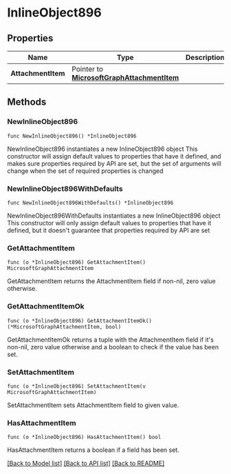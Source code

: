 # InlineObject896

## Properties

Name | Type | Description | Notes
------------ | ------------- | ------------- | -------------
**AttachmentItem** | Pointer to [**MicrosoftGraphAttachmentItem**](MicrosoftGraphAttachmentItem.md) |  | [optional] 

## Methods

### NewInlineObject896

`func NewInlineObject896() *InlineObject896`

NewInlineObject896 instantiates a new InlineObject896 object
This constructor will assign default values to properties that have it defined,
and makes sure properties required by API are set, but the set of arguments
will change when the set of required properties is changed

### NewInlineObject896WithDefaults

`func NewInlineObject896WithDefaults() *InlineObject896`

NewInlineObject896WithDefaults instantiates a new InlineObject896 object
This constructor will only assign default values to properties that have it defined,
but it doesn't guarantee that properties required by API are set

### GetAttachmentItem

`func (o *InlineObject896) GetAttachmentItem() MicrosoftGraphAttachmentItem`

GetAttachmentItem returns the AttachmentItem field if non-nil, zero value otherwise.

### GetAttachmentItemOk

`func (o *InlineObject896) GetAttachmentItemOk() (*MicrosoftGraphAttachmentItem, bool)`

GetAttachmentItemOk returns a tuple with the AttachmentItem field if it's non-nil, zero value otherwise
and a boolean to check if the value has been set.

### SetAttachmentItem

`func (o *InlineObject896) SetAttachmentItem(v MicrosoftGraphAttachmentItem)`

SetAttachmentItem sets AttachmentItem field to given value.

### HasAttachmentItem

`func (o *InlineObject896) HasAttachmentItem() bool`

HasAttachmentItem returns a boolean if a field has been set.


[[Back to Model list]](../README.md#documentation-for-models) [[Back to API list]](../README.md#documentation-for-api-endpoints) [[Back to README]](../README.md)


